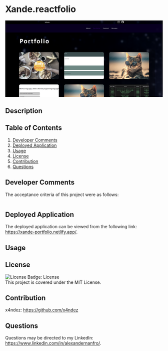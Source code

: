 # Xande.reactfolio

![Screenshot of application](./assets/screenshot.png)

## Description


## Table of Contents

1. [Developer Comments](#developer-comments)
2. [Deployed Application](#deployed-application)
3. [Usage](#usage)
4. [License](#license)
5. [Contribution](#contribution)
6. [Questions](#questions)

## Developer Comments


The acceptance criteria of this project were as follows:

```md

```

## Deployed Application
The deployed application can be viewed from the following link: <https://xande-portfolio.netlify.app/>.<br>

## Usage


## License
![License Badge: License](https://img.shields.io/badge/License-MIT-blue)<br>
This project is covered under the MIT License.

## Contribution
x4ndez: <https://github.com/x4ndez>

## Questions
Questions may be directed to my LinkedIn: <https://www.linkedin.com/in/alexandernanfro/>.